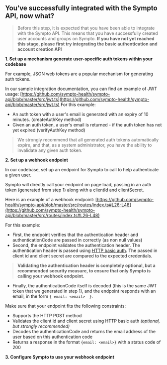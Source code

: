 ## You've successfully integrated with the Sympto API, now what?

> Before this step, it is expected that you have been able to integrate with the Sympto API. This means that you have successfully created user accounts and groups on Sympto. 
> **If you have not yet reached this stage, please first try integrating the basic authentication and account creation API** 

**1. Set up a mechanism generate user-specific auth tokens within your codebase**

For example, JSON web tokens are a popular mechanism for generating auth tokens. 

In our sample integration documentation, you can find an example of JWT usage:
[https://github.com/sympto-health/sympto-api/blob/master/src/jwt.ts](https://github.com/sympto-health/sympto-api/blob/master/src/jwt.ts) 
For this example:
 - An auth token with a user's email is generated with an expiry of 10 minutes. (createAuthKey method)
 - Given an auth token, a user's email is returned  - if the auth token has not yet expired (verifyAuthKey method)

> We strongly recommend that all generated auth tokens automatically expire, and that, as a system administrator, you have the ability to invalidate any given auth token. 
 
 **2. Set up a webhook endpoint**
 
 In our codebase, set up an endpoint for Sympto to call to help authenticate a given user.

Sympto will directly call your endpoint on page load, passing in an auth token (generated from step 1) along with a clientId and clientSecret.

Here is an example of a webhook endpoint: [https://github.com/sympto-health/sympto-api/blob/master/src/routes/index.ts#L26-L48](https://github.com/sympto-health/sympto-api/blob/master/src/routes/index.ts#L26-L48)

For this example:
 - First, the endpoint verifies that the authentication header and authenticationCode are passed in correctly (as non null values)
 - Second, the endpoint validates the authentication header. The authentication header is passed using  [HTTP basic auth](https://developer.mozilla.org/en-US/docs/Web/HTTP/Authentication#Basic_authentication_scheme). The passed in client id and client secret are compared to the expected credentials. 
> **Validating the authentication header is completely optional, but a recommended security measure, to ensure that only Sympto is calling your webhook endpoint.** 
 - Finally, the authenticationCode itself is decoded (this is the same JWT token that we generated in step 1), and the endpoint responds with an email, in the form `{ email: <email>  }`.

Make sure that your endpoint fits the following constraints:

 - Supports the HTTP POST method
 - Validates the client id and client secret using HTTP basic auth *(optional, but strongly recommended)*
 - Decodes the authenticationCode and returns the email address of the user based on this authentication code
 - Returns a response in the format `{email: <email>}` with a status code of 200


 **3. Configure Sympto to use your webhook endpoint**
 
